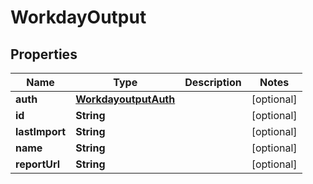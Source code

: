 
# WorkdayOutput

## Properties
Name | Type | Description | Notes
------------ | ------------- | ------------- | -------------
**auth** | [**WorkdayoutputAuth**](WorkdayoutputAuth.md) |  |  [optional]
**id** | **String** |  |  [optional]
**lastImport** | **String** |  |  [optional]
**name** | **String** |  |  [optional]
**reportUrl** | **String** |  |  [optional]



